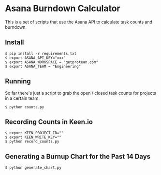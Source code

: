 Asana Burndown Calculator
==========================

This is a set of scripts that use the Asana API to calculate task counts and
burndown.

## Install

    $ pip install -r requirements.txt
    $ export ASANA_API_KEY="xxx"
    $ export ASANA_WORKSPACE = "getprotean.com"
    $ export ASANA_TEAM = "Engineering"

## Running

So far there's just a script to grab the open / closed task counts for projects
in a certain team.

    $ python counts.py

## Recording Counts in Keen.io

    $ export KEEN_PROJECT_ID=""
    $ export KEEN_WRITE_KEY=""
    $ python record_counts.py

## Generating a Burnup Chart for the Past 14 Days

    $ python generate_chart.py
